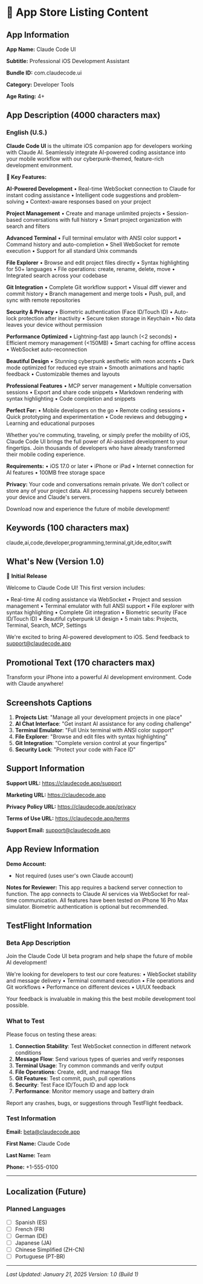 # 📱 App Store Listing Content

## App Information

**App Name:** Claude Code UI

**Subtitle:** Professional iOS Development Assistant

**Bundle ID:** com.claudecode.ui

**Category:** Developer Tools

**Age Rating:** 4+

## App Description (4000 characters max)

### English (U.S.)

**Claude Code UI** is the ultimate iOS companion app for developers working with Claude AI. Seamlessly integrate AI-powered coding assistance into your mobile workflow with our cyberpunk-themed, feature-rich development environment.

**🚀 Key Features:**

**AI-Powered Development**
• Real-time WebSocket connection to Claude for instant coding assistance
• Intelligent code suggestions and problem-solving
• Context-aware responses based on your project

**Project Management**
• Create and manage unlimited projects
• Session-based conversations with full history
• Smart project organization with search and filters

**Advanced Terminal**
• Full terminal emulator with ANSI color support
• Command history and auto-completion
• Shell WebSocket for remote execution
• Support for all standard Unix commands

**File Explorer**
• Browse and edit project files directly
• Syntax highlighting for 50+ languages
• File operations: create, rename, delete, move
• Integrated search across your codebase

**Git Integration**
• Complete Git workflow support
• Visual diff viewer and commit history
• Branch management and merge tools
• Push, pull, and sync with remote repositories

**Security & Privacy**
• Biometric authentication (Face ID/Touch ID)
• Auto-lock protection after inactivity
• Secure token storage in Keychain
• No data leaves your device without permission

**Performance Optimized**
• Lightning-fast app launch (<2 seconds)
• Efficient memory management (<150MB)
• Smart caching for offline access
• WebSocket auto-reconnection

**Beautiful Design**
• Stunning cyberpunk aesthetic with neon accents
• Dark mode optimized for reduced eye strain
• Smooth animations and haptic feedback
• Customizable themes and layouts

**Professional Features**
• MCP server management
• Multiple conversation sessions
• Export and share code snippets
• Markdown rendering with syntax highlighting
• Code completion and snippets

**Perfect For:**
• Mobile developers on the go
• Remote coding sessions
• Quick prototyping and experimentation
• Code reviews and debugging
• Learning and educational purposes

Whether you're commuting, traveling, or simply prefer the mobility of iOS, Claude Code UI brings the full power of AI-assisted development to your fingertips. Join thousands of developers who have already transformed their mobile coding experience.

**Requirements:**
• iOS 17.0 or later
• iPhone or iPad
• Internet connection for AI features
• 100MB free storage space

**Privacy:**
Your code and conversations remain private. We don't collect or store any of your project data. All processing happens securely between your device and Claude's servers.

Download now and experience the future of mobile development!

## Keywords (100 characters max)

claude,ai,code,developer,programming,terminal,git,ide,editor,swift

## What's New (Version 1.0)

🎉 **Initial Release**

Welcome to Claude Code UI! This first version includes:

• Real-time AI coding assistance via WebSocket
• Project and session management
• Terminal emulator with full ANSI support
• File explorer with syntax highlighting
• Complete Git integration
• Biometric security (Face ID/Touch ID)
• Beautiful cyberpunk UI design
• 5 main tabs: Projects, Terminal, Search, MCP, Settings

We're excited to bring AI-powered development to iOS. Send feedback to support@claudecode.app

## Promotional Text (170 characters max)

Transform your iPhone into a powerful AI development environment. Code with Claude anywhere!

## Screenshots Captions

1. **Projects List**: "Manage all your development projects in one place"
2. **AI Chat Interface**: "Get instant AI assistance for any coding challenge"
3. **Terminal Emulator**: "Full Unix terminal with ANSI color support"
4. **File Explorer**: "Browse and edit files with syntax highlighting"
5. **Git Integration**: "Complete version control at your fingertips"
6. **Security Lock**: "Protect your code with Face ID"

## Support Information

**Support URL:** https://claudecode.app/support

**Marketing URL:** https://claudecode.app

**Privacy Policy URL:** https://claudecode.app/privacy

**Terms of Use URL:** https://claudecode.app/terms

**Support Email:** support@claudecode.app

## App Review Information

**Demo Account:**
- Not required (uses user's own Claude account)

**Notes for Reviewer:**
This app requires a backend server connection to function. The app connects to Claude AI services via WebSocket for real-time communication. All features have been tested on iPhone 16 Pro Max simulator. Biometric authentication is optional but recommended.

## TestFlight Information

### Beta App Description

Join the Claude Code UI beta program and help shape the future of mobile AI development! 

We're looking for developers to test our core features:
• WebSocket stability and message delivery
• Terminal command execution
• File operations and Git workflows
• Performance on different devices
• UI/UX feedback

Your feedback is invaluable in making this the best mobile development tool possible.

### What to Test

Please focus on testing these areas:

1. **Connection Stability**: Test WebSocket connection in different network conditions
2. **Message Flow**: Send various types of queries and verify responses
3. **Terminal Usage**: Try common commands and verify output
4. **File Operations**: Create, edit, and manage files
5. **Git Features**: Test commit, push, pull operations
6. **Security**: Test Face ID/Touch ID and app lock
7. **Performance**: Monitor memory usage and battery drain

Report any crashes, bugs, or suggestions through TestFlight feedback.

### Test Information

**Email:** beta@claudecode.app

**First Name:** Claude Code

**Last Name:** Team

**Phone:** +1-555-0100

---

## Localization (Future)

### Planned Languages
- [ ] Spanish (ES)
- [ ] French (FR)
- [ ] German (DE)
- [ ] Japanese (JA)
- [ ] Chinese Simplified (ZH-CN)
- [ ] Portuguese (PT-BR)

---

*Last Updated: January 21, 2025*
*Version: 1.0 (Build 1)*